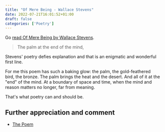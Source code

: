 ```yaml
---
title: "Of Mere Being - Wallace Stevens"
date: 2022-07-21T16:01:52+01:00
draft: false
categories: ['Poetry']
---
```


Go [read Of Mere Being by Wallace Stevens](https://www.poetryfoundation.org/poems/57671/of-mere-being).

> The palm at the end of the mind,

Stevens' poetry defies explanation and that is an enigmatic and wonderful first line.

For me this poem has such a baking glow: the palm, the gold-feathered bird, the bronze. The palm brings the heat and the desert. And all of it at the "end" of the mind. At a boundary of space and time, when the mind and reason matters no longer, far from meaning.

That's what poetry can and should be.

## Further appreciation and comment

- [The Poem](https://ofmerebeing.com/the-poem/)
